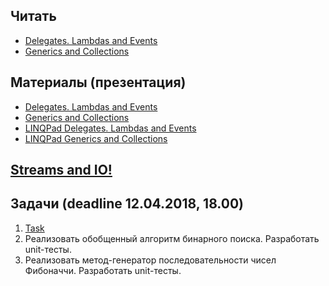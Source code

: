 ## Читать
- [Delegates. Lambdas and Events](https://github.com/EPM-RD-NETLAB/.NET-Framework-modules/tree/master/M9.%20Delegates.%20Lambdas%20and%20Events)
- [Generics and Collections](https://github.com/EPM-RD-NETLAB/.NET-Framework-modules/tree/master/M10.%20Generics%20and%20Collections)

## Материалы (презентация)
- [Delegates. Lambdas and Events](https://github.com/EPM-RD-NETLAB/.NET-Framework-modules/tree/master/M9.%20Delegates.%20Lambdas%20and%20Events)
- [Generics and Collections](https://github.com/EPM-RD-NETLAB/.NET-Framework-modules/tree/master/M10.%20Generics%20and%20Collections)
- [LINQPad Delegates. Lambdas and Events](https://drive.google.com/drive/u/0/folders/1fLIy7z2iGrsxRucOh471Kgqvory9O7Nc)
- [LINQPad Generics and Collections](https://drive.google.com/drive/u/0/folders/14XCs9pyHWwf7oV25JkG9umZYstxT8OS8)

## [Streams and IO!](https://github.com/EPM-RD-NETLAB/.NET-Framework-modules/tree/master/M13.%20Streams%20and%20IO)

## Задачи (deadline 12.04.2018, 18.00)
1. [Task](https://github.com/EPM-RD-NETLAB/.NET-Framework-modules/tree/master/M13.%20Streams%20and%20IO)
2. Реализовать обобщенный алгоритм бинарного поиска. Разработать unit-тесты.
3. Реализовать метод-генератор последовательности чисел Фибоначчи. Разработать unit-тесты.
